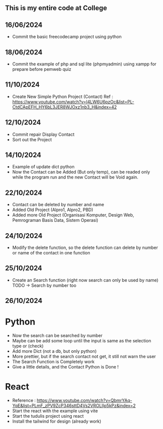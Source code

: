 ## This is my entire code at College

## 16/06/2024
- Commit the basic freecodecamp project using python

## 18/06/2024
- Commit the example of php and sql lite (phpmyadmin) using xampp for prepare before pemweb quiz

## 11/10/2024
- Create New Simple Python Project (Contact) Ref : https://www.youtube.com/watch?v=I4LW6U6pzOc&list=PL-CtdCApEFH_HY6bL3JER8WJOxz1nb3_H&index=42

## 12/10/2024
- Commit repair Display Contact
- Sort out the Project

## 14/10/2024
- Example of update dict python
- Now the Contact can be Added (But only temp), can be readed only while the program run and the new Contact will be Void again.

## 22/10/2024
- Contact can be deleted by number and name
- Added Old Project (Alpro1, Alpro2, PBD)
- Added more Old Project (Organisasi Komputer, Design Web, Pemrograman Basis Data, Sistem Operasi)

## 24/10/2024
- Modify the delete function, so the delete function can delete by number or name of the contact in one function

## 25/10/2024
- Create an Search function (right now search can only be used by name) TODO -> Search by number too

## 26/10/2024
# Python
- Now the search can be searched by number
- Maybe can be add some loop until the input is same as the selection type or (check)
- Add more Dict (not a db, but only python)
- More prettier, but if the search contact not get, it still not warn the user
- The Search Function is Completely work
- Give a little details, and the Contact Python is Done !

# React
- Reference : https://www.youtube.com/watch?v=QbmrYAq-YqE&list=PLmF_zPV9ZcP346sttD4Vs2VROLlIp5kPz&index=2
- Start the react with the example using vite
- Start the tudulis project using react
- Install the tailwind for design (already work)
